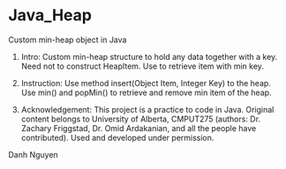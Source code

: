 # Java_Heap
 Custom min-heap object in Java

1. Intro:
 Custom min-heap structure to hold any data together with a key. Need not to construct HeapItem. Use to retrieve item with min key.

2. Instruction:
 Use method insert(Object Item, Integer Key) to the heap. Use min() and popMin() to retrieve and remove min item of the heap.
 
3. Acknowledgement:
 This project is a practice to code in Java. Original content belongs to University of Alberta, CMPUT275 (authors: Dr. Zachary Friggstad, Dr. Omid Ardakanian, and all the people have contributed). Used and developed under permission.
 
Danh Nguyen
